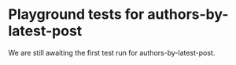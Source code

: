# Playground tests for authors-by-latest-post
We are still awaiting the first test run for authors-by-latest-post.
